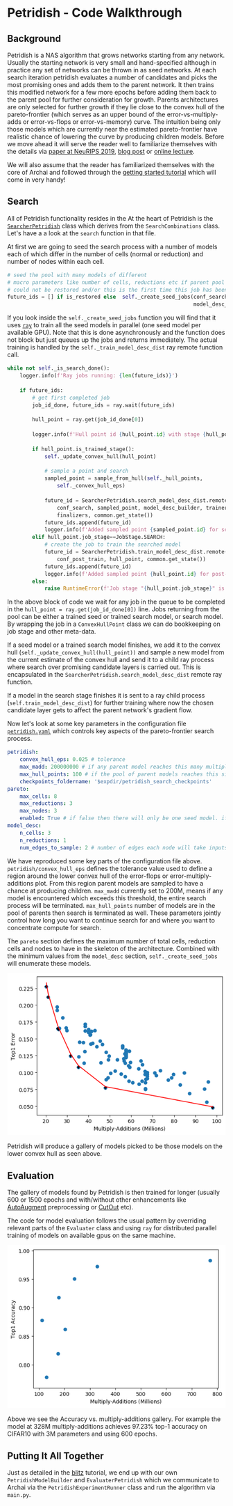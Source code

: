 # Petridish - Code Walkthrough

## Background

Petridish is a NAS algorithm that grows networks starting from any network. Usually the starting network is very small and hand-specified although in practice any set of networks can be thrown in as seed networks. At each search iteration petridish evaluates a number of candidates and picks the most promising ones and adds them to the parent network. It then trains this modified network for a few more epochs before adding them back to the parent pool for further consideration for growth. Parents architectures are only selected for further growth if they lie close to the convex hull of the pareto-frontier (which serves as an upper bound of the error-vs-multiply-adds or error-vs-flops or error-vs-memory) curve. The intuition being only those models which are currently near the estimated pareto-frontier have realistic chance of lowering the curve by producing children models. Before we move ahead it will serve the reader well to familiarize themselves with the details via [paper at NeuRIPS 2019](https://www.microsoft.com/en-us/research/publication/efficient-forward-architecture-search/), [blog post](https://www.microsoft.com/en-us/research/blog/project-petridish-efficient-forward-neural-architecture-search/) or [online lecture](https://youtu.be/sZMZ6nJFaJY?t=2648). 

We will also assume that the reader has familiarized themselves with the core of Archai and followed through the [getting started tutorial](blitz.md) which will come in very handy!

## Search
All of Petridish functionality resides in the 
At the heart of Petridish is the [`SearcherPetridish`](https://github.com/microsoft/archai/blob/master/archai/algos/petridish/searcher_petridish.py) class which derives from the `SearchCombinations` class. Let's have a a look at the `search` function in that file. 

At first we are going to seed the search process with a number of models each of which differ in the number of cells (normal or reduction) and number of nodes within each cell.

```python
# seed the pool with many models of different
# macro parameters like number of cells, reductions etc if parent pool
# could not be restored and/or this is the first time this job has been run.
future_ids = [] if is_restored else  self._create_seed_jobs(conf_search,
                                                            model_desc_builder)
```

If you look inside the `self._create_seed_jobs` function you will find that it uses [`ray`]() to train all the seed models in parallel (one seed model per available GPU). Note that this is done asynchronously and the function does not block but just queues up the jobs and returns immediately. The actual training is handled by the `self._train_model_desc_dist` ray remote function call.  

```python
while not self._is_search_done():
    logger.info(f'Ray jobs running: {len(future_ids)}')

    if future_ids:
        # get first completed job
        job_id_done, future_ids = ray.wait(future_ids)

        hull_point = ray.get(job_id_done[0])

        logger.info(f'Hull point id {hull_point.id} with stage {hull_point.job_stage.name} completed')

        if hull_point.is_trained_stage():
            self._update_convex_hull(hull_point)

            # sample a point and search
            sampled_point = sample_from_hull(self._hull_points,
                self._convex_hull_eps)

            future_id = SearcherPetridish.search_model_desc_dist.remote(self,
                conf_search, sampled_point, model_desc_builder, trainer_class,
                finalizers, common.get_state())
            future_ids.append(future_id)
            logger.info(f'Added sampled point {sampled_point.id} for search')
        elif hull_point.job_stage==JobStage.SEARCH:
            # create the job to train the searched model
            future_id = SearcherPetridish.train_model_desc_dist.remote(self,
                conf_post_train, hull_point, common.get_state())
            future_ids.append(future_id)
            logger.info(f'Added sampled point {hull_point.id} for post-search training')
        else:
            raise RuntimeError(f'Job stage "{hull_point.job_stage}" is not expected in search loop')
``` 

In the above block of code we wait for any job in the queue to be completed in the `hull_point = ray.get(job_id_done[0])` line. Jobs returning from the pool can be either a trained seed or trained search model, or search model. By wrapping the job in a `ConvexHullPoint` class we can do bookkeeping on job stage and other meta-data.

If a seed model or a trained search model finishes, we add it to the convex hull (`self._update_convex_hull(hull_point))` and sample a new model from the current estimate of the convex hull and send it to a child ray process where search over promising candidate layers is carried out. This is encapsulated in the `SearcherPetridish.search_model_desc_dist` remote ray function. 

If a model in the search stage finishes it is sent to a ray child process (`self.train_model_desc_dist`) for further training where now the chosen candidate layer gets to affect the parent network's gradient flow.  

Now let's look at some key parameters in the configuration file [`petridish.yaml`](https://github.com/microsoft/archai/blob/master/confs/algos/petridish.yaml) which controls key aspects of the pareto-frontier search process.

```yaml
petridish:
    convex_hull_eps: 0.025 # tolerance
    max_madd: 200000000 # if any parent model reaches this many multiply-additions then the search is terminated or it reaches maximum number of parent pool size
    max_hull_points: 100 # if the pool of parent models reaches this size then search is terminated or if it reaches max multiply-adds
    checkpoints_foldername: '$expdir/petridish_search_checkpoints'
pareto:
    max_cells: 8
    max_reductions: 3
    max_nodes: 3
    enabled: True # if false then there will only be one seed model. if true a number of seed models with different number of cells, reductions and nodes will be used to initialize the search. this provides more coverage of the frontier.
model_desc:
    n_cells: 3
    n_reductions: 1
    num_edges_to_sample: 2 # number of edges each node will take inputs from
```

We have reproduced some key parts of the configuration file above. `petridish/convex_hull_eps` defines the tolerance value used to define a region around the lower convex hull of the 
error-flops or error-multiply-additions plot. From this region parent models are sampled to have a chance at producing children. `max_madd` currently set to 200M, means if any model is encountered which exceeds this threshold, the entire search process will be terminated. `max_hull_points` number of models are in the pool of parents then search is terminated as well. These parameters jointly control how long you want to continue search for and where you want to concentrate compute for search. 

The `pareto` section defines the maximum number of total cells, reduction cells and nodes to have in the skeleton of the architecture. Combined with the minimum values from the `model_desc` section, `self._create_seed_jobs` will enumerate these models.

![The output of Petridish is a gallery of models on the pareto-frontier curve.](img/convex_hull.png)

Petridish will produce a gallery of models picked to be those models on the lower convex hull as seen above. 

## Evaluation
The gallery of models found by Petridish is then trained for longer (usually 600 or 1500 epochs and with/without other enhancements like [AutoAugment](https://arxiv.org/abs/1805.09501) preprocessing or [CutOut](https://arxiv.org/pdf/1708.04552.pdf) etc).

The code for model evaluation follows the usual pattern by overriding relevant parts of the `Evaluater` class and using `ray` for distributed parallel training of models on available gpus on the same machine.  

![Accuracy vs. multiply-additions after evaluation](img/model_gallery_accuracy_madds.png)

Above we see the Accuracy vs. multiply-additions gallery. For example the model at 328M multiply-additions achieves 97.23% top-1 accuracy on CIFAR10 with 3M parameters and using 600 epochs.


## Putting It All Together
Just as detailed in the [blitz](blitz.md) tutorial, we end up with our own `PetridishModelBuilder` and `EvaluaterPetridish` which we communicate to Archai via the `PetridishExperimentRunner` class and run the algorithm via `main.py`. 






